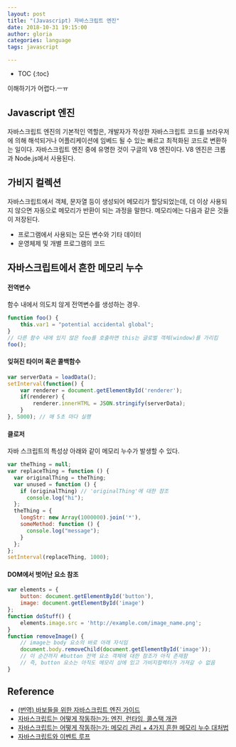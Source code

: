 ```yaml
---
layout: post
title: "(Javascript) 자바스크립트 엔진"
date: 2018-10-31 19:15:00
author: gloria
categories: language
tags: javascript

---
```


* TOC
{:toc}


이해하기가 어렵다.ㅡㅠ



## Javascript 엔진
자바스크립트 엔진의 기본적인 역할은, 개발자가 작성한 자바스크립트 코드를 브라우저에 의해 해석되거나 어플리케이션에 임베드 될 수 있는 빠르고 최적화된 코드로 변환하는 일이다. 
자바스크립트 엔진 중에 유명한 것이 구글의 V8 엔진이다. V8 엔진은 크롬과 Node.js에서 사용된다.

## 가비지 컬렉션
자바스크립트에서 객체, 문자열 등이 생성되어 메모리가 할당되었는데, 더 이상 사용되지 않으면 자동으로 메모리가 반환이 되는 과정을 말한다.
메모리에는 다음과 같은 것들이 저장된다.
- 프로그램에서 사용되는 모든 변수와 기타 데이터
- 운영체제 및 개별 프로그램의 코드

## 자바스크립트에서 흔한 메모리 누수
#### 전역변수
함수 내에서 의도치 않게 전역변수를 생성하는 경우. 
```javascript
function foo() {
    this.var1 = "potential accidental global";
}
// 다른 함수 내에 있지 않은 foo를 호출하면 this는 글로벌 객체(window)를 가리킴
foo();
```

#### 잊혀진 타이머 혹은 콜백함수
```javascript
var serverData = loadData();
setInterval(function() {
    var renderer = document.getElementById('renderer');
    if(renderer) {
        renderer.innerHTML = JSON.stringify(serverData);
    }
}, 5000); // 매 5초 마다 실행
```


#### 클로저
자바 스크립트의 특성상 아래와 같이 메모리 누수가 발생할 수 있다.
```javascript
var theThing = null;
var replaceThing = function () {
  var originalThing = theThing;
  var unused = function () {
    if (originalThing) // 'originalThing'에 대한 참조
      console.log("hi");
  };
  theThing = {
    longStr: new Array(1000000).join('*'),
    someMethod: function () {
      console.log("message");
    }
  };
};
setInterval(replaceThing, 1000);
```

#### DOM에서 벗어난 요소 참조
```javascript
var elements = {
    button: document.getElementById('button'),
    image: document.getElementById('image')
};
function doStuff() {
    elements.image.src = 'http://example.com/image_name.png';
}
function removeImage() {
    // image는 body 요소의 바로 아래 자식임
    document.body.removeChild(document.getElementById('image'));
    // 이 순간까지 #button 전역 요소 객체에 대한 참조가 아직 존재함
    // 즉, button 요소는 아직도 메모리 상에 있고 가비지컬렉터가 가져갈 수 없음
}
```




## Reference
- [(번역) 바보들을 위한 자바스크립트 엔진 가이드](https://dongwoo.blog/2015/10/12/%EB%B2%88%EC%97%AD-%EB%B0%94%EB%B3%B4%EB%93%A4%EC%9D%84-%EC%9C%84%ED%95%9C-%EC%9E%90%EB%B0%94%EC%8A%A4%ED%81%AC%EB%A6%BD%ED%8A%B8-%EC%97%94%EC%A7%84-%EA%B0%80%EC%9D%B4%EB%93%9C/)
- [자바스크립트는 어떻게 작동하는가: 엔진, 런타임, 콜스택 개관](https://engineering.huiseoul.com/%EC%9E%90%EB%B0%94%EC%8A%A4%ED%81%AC%EB%A6%BD%ED%8A%B8%EB%8A%94-%EC%96%B4%EB%96%BB%EA%B2%8C-%EC%9E%91%EB%8F%99%ED%95%98%EB%8A%94%EA%B0%80-%EC%97%94%EC%A7%84-%EB%9F%B0%ED%83%80%EC%9E%84-%EC%BD%9C%EC%8A%A4%ED%83%9D-%EA%B0%9C%EA%B4%80-ea47917c8442)
- [자바스크립트는 어떻게 작동하는가: 메모리 관리 + 4가지 흔한 메모리 누수 대처법](https://engineering.huiseoul.com/%EC%9E%90%EB%B0%94%EC%8A%A4%ED%81%AC%EB%A6%BD%ED%8A%B8%EB%8A%94-%EC%96%B4%EB%96%BB%EA%B2%8C-%EC%9E%91%EB%8F%99%ED%95%98%EB%8A%94%EA%B0%80-%EB%A9%94%EB%AA%A8%EB%A6%AC-%EA%B4%80%EB%A6%AC-4%EA%B0%80%EC%A7%80-%ED%9D%94%ED%95%9C-%EB%A9%94%EB%AA%A8%EB%A6%AC-%EB%88%84%EC%88%98-%EB%8C%80%EC%B2%98%EB%B2%95-5b0d217d788d)
- [자바스크립트와 이벤트 루프](https://meetup.toast.com/posts/89)